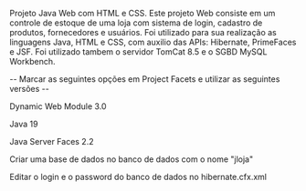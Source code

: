 Projeto Java Web com HTML e CSS. Este projeto Web consiste em um controle de estoque de uma loja com sistema de login, cadastro de produtos, fornecedores e usuários. Foi utilizado para sua realização as linguagens Java, HTML e CSS, com auxilio das APIs: Hibernate, PrimeFaces e JSF. Foi utilizado tambem o servidor TomCat 8.5 e o SGBD MySQL Workbench.

-- Marcar as seguintes opções em Project Facets e utilizar as seguintes versões --

Dynamic Web Module 3.0

Java 19

Java Server Faces 2.2

Criar uma base de dados no banco de dados com o nome "jloja"

Editar o login e o password do banco de dados no hibernate.cfx.xml
